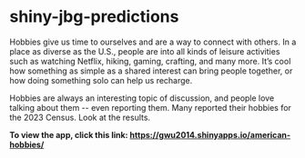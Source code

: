 # shiny-jbg-predictions

Hobbies give us time to ourselves and are a way to connect with others. 
In a place as diverse as the U.S., people are into all kinds of leisure activities such as watching Netflix, hiking, gaming, crafting, and many more. 
It’s cool how something as simple as a shared interest can bring people together, or how doing something solo can help us recharge.
          
Hobbies are always an interesting topic of discussion, and people love talking about them -- even reporting them. 
Many reported their hobbies for the 2023 Census. Look at the results.

**To view the app, click this link: https://gwu2014.shinyapps.io/american-hobbies/**